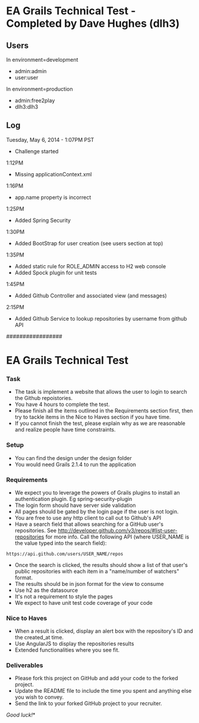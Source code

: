 # EA Grails Technical Test - Completed by Dave Hughes (dlh3)

## Users
In environment=development
* admin:admin
* user:user

In environment=production
* admin:free2play
* dlh3:dlh3


## Log
Tuesday, May 6, 2014 - 1:07PM PST
* Challenge started

1:12PM
* Missing applicationContext.xml

1:16PM
* app.name property is incorrect

1:25PM
* Added Spring Security

1:30PM
* Added BootStrap for user creation (see users section at top)

1:35PM
* Added static rule for ROLE_ADMIN access to H2 web console
* Added Spock plugin for unit tests

1:45PM
* Added Github Controller and associated view (and messages)

2:15PM
* Added Github Service to lookup repositories by username from github API



#################
# EA Grails Technical Test

### Task

* The task is implement a website that allows the user to login to search the Github repoistories.
* You have 4 hours to complete the test.
* Please finish all the items outlined in the Requirements section first, then try to tackle items in the Nice to Haves section if you have time.
* If you cannot finish the test, please explain why as we are reasonable and realize people have time constraints.

### Setup

* You can find the design under the design folder
* You would need Grails 2.1.4 to run the application

### Requirements

* We expect you to leverage the powers of Grails plugins to install an authentication plugin. Eg spring-security-plugin
* The login form should have server side validation
* All pages should be gated by the login page if the user is not login.
* You are free to use any http client to call out to Github's API
* Have a search field that allows searching for a GitHub user's repositories. See http://developer.github.com/v3/repos/#list-user-repositories for more info. Call the following API (where USER_NAME is the value typed into the search field):
```
https://api.github.com/users/USER_NAME/repos
```
* Once the search is clicked, the results should show a list of that user's public repositories with each item in a "name/number of watchers" format.
* The results should be in json format for the view to consume
* Use h2 as the datasource
* It's not a requirement to style the pages
* We expect to have unit test code coverage of your code

### Nice to Haves

* When a result is clicked, display an alert box with the repository's ID and the created_at time.
* Use AngularJS to display the repositories results
* Extended functionalities where you see fit.

### Deliverables

* Please fork this project on GitHub and add your code to the forked project.
* Update the README file to include the time you spent and anything else you wish to convey.
* Send the link to your forked GitHub project to your recruiter.

*Good luck!**
